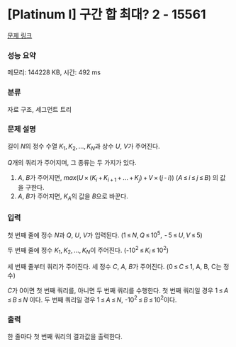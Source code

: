 # [Platinum I] 구간 합 최대? 2 - 15561 

[문제 링크](https://www.acmicpc.net/problem/15561) 

### 성능 요약

메모리: 144228 KB, 시간: 492 ms

### 분류

자료 구조, 세그먼트 트리

### 문제 설명

<p>길이 <em>N</em>의 정수 수열 <em>K</em><sub>1</sub>, <em>K</em><sub>2</sub>, ..., <em>K</em><sub><em>N</em></sub>과 상수 <em>U</em>, <em>V</em>가 주어진다.</p>

<p><em>Q</em>개의 쿼리가 주어지며, 그 종류는 두 가지가 있다.</p>

<ol>
	<li><em>A</em>, <em>B</em>가 주어지면, <em>max</em>(<em>U</em> × (<em>K</em><sub><em>i</em></sub> + <em>K</em><sub><em>i</em> + 1</sub> + ... + <em>K</em><sub><em>j</em></sub>) + <em>V</em> × (<em>j</em> - <em>i</em>)) (<em>A</em> ≤ <em>i</em> ≤ <em>j</em> ≤ <em>B</em>) 의 값을 구한다.</li>
	<li><em>A</em>, <em>B</em>가 주어지면, <em>K</em><sub><em>A</em></sub>의 값을 <em>B</em>으로 바꾼다.</li>
</ol>

### 입력 

 <p>첫 번째 줄에 정수 <em>N</em>과 <em>Q</em>, <em>U</em>, <em>V</em>가 입력된다. (1 ≤ <em>N</em>, <em>Q</em> ≤ 10<sup>5</sup>,  - 5 ≤ <em>U</em>, <em>V</em> ≤ 5)</p>

<p>두 번째 줄에 정수 <em>K</em><sub>1</sub>, <em>K</em><sub>2</sub>, ..., <em>K</em><sub><em>N</em></sub>이 주어진다. (-10<sup>2</sup> ≤ <em>K</em><sub><em>i</em></sub> ≤ 10<sup>2</sup>)</p>

<p>세 번째 줄부터 쿼리가 주어진다. 세 정수 <em>C</em>, <em>A</em>, <em>B</em>가 주어진다. (0 ≤ <em>C</em> ≤ 1, A, B, C는 정수)</p>

<p><em>C</em>가 0이면 첫 번째 쿼리를, 아니면 두 번째 쿼리를 수행한다. 첫 번째 쿼리일 경우 1 ≤ <em>A</em> ≤ <em>B</em> ≤ <em>N</em> 이다. 두 번째 쿼리일 경우 1 ≤ <em>A</em> ≤ <em>N</em>, -10<sup>2</sup> ≤ <em>B</em> ≤ 10<sup>2</sup>이다.</p>

### 출력 

 <p>한 줄마다 첫 번째 쿼리의 결과값을 출력한다.</p>

